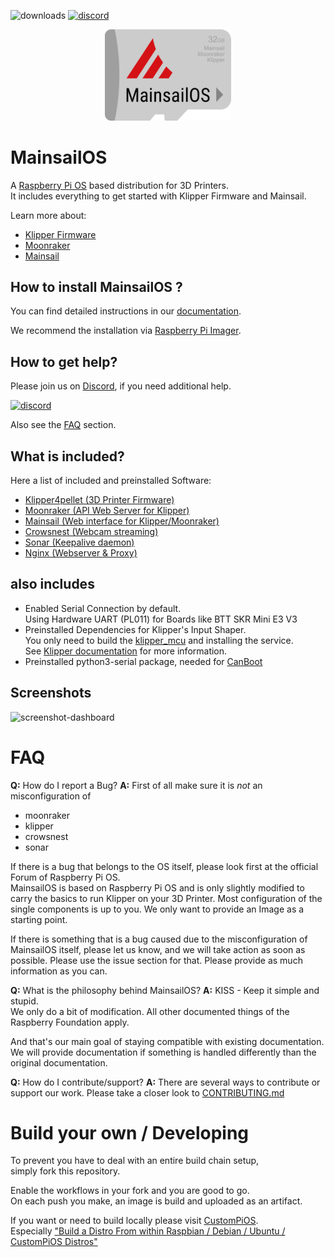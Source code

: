 ![downloads](https://img.shields.io/github/downloads/mainsail-crew/MainsailOS/total)
[![discord](https://img.shields.io/discord/758059413700345988?color=%235865F2&label=discord&logo=discord&logoColor=white&style=flat)](https://discord.gg/mainsail)

<p align="center">
<img src=".github/sdcard-logo.png" style="width:40%" >
</p>

# MainsailOS

A [Raspberry Pi OS](https://www.raspberrypi.org/software/) based distribution for 3D Printers. \
It includes everything to get started with Klipper Firmware and Mainsail.

Learn more about:

-   [Klipper Firmware](https://www.klipper3d.org/)
-   [Moonraker](https://moonraker.readthedocs.io/en/latest/)
-   [Mainsail](https://docs.mainsail.xyz/)

## How to install MainsailOS ?

You can find detailed instructions in our [documentation](https://docs-os.mainsail.xyz).

We recommend the installation via [Raspberry Pi Imager](https://docs-os.mainsail.xyz/getting-started/raspberry-pi-os-based).

## How to get help?

Please join us on [Discord](https://discord.gg/mainsail), if you need additional help.

[![discord](https://img.shields.io/discord/758059413700345988?color=%235865F2&label=discord&logo=discord&logoColor=white&style=flat)](https://discord.gg/mainsail)

Also see the [FAQ](#faq) section.

## What is included?

Here a list of included and preinstalled Software:

-   [Klipper4pellet (3D Printer Firmware)](https://github.com/gingeradditive/klipper4pellet)
-   [Moonraker (API Web Server for Klipper)](https://github.com/Arksine/moonraker)
-   [Mainsail (Web interface for Klipper/Moonraker)](https://github.com/mainsail-crew/mainsail)
-   [Crowsnest (Webcam streaming)](https://github.com/mainsail-crew/crowsnest)
-   [Sonar (Keepalive daemon)](https://github.com/mainsail-crew/sonar)
-   [Nginx (Webserver & Proxy)](https://nginx.org/en/)

## also includes

-   Enabled Serial Connection by default. \
    Using Hardware UART (PL011) for Boards like BTT SKR Mini E3 V3
-   Preinstalled Dependencies for Klipper's Input Shaper. \
    You only need to build the [klipper_mcu](https://www.klipper3d.org/RPi_microcontroller.html) and installing the service. \
    See [Klipper documentation](https://www.klipper3d.org/Measuring_Resonances.html) for more information.
-   Preinstalled python3-serial package, needed for [CanBoot](https://github.com/Arksine/CanBoot)

## Screenshots

![screenshot-dashboard](https://github.com/mainsail-crew/docs/raw/master/assets/img/screenshot.png)

# FAQ

**Q:** How do I report a Bug?
**A:** First of all make sure it is _not_ an misconfiguration of

-   moonraker
-   klipper
-   crowsnest
-   sonar

If there is a bug that belongs to the OS itself,
please look first at the official Forum of Raspberry Pi OS.\
MainsailOS is based on Raspberry Pi OS and is only slightly modified to\
carry the basics to run Klipper on your 3D Printer.
Most configuration of the single components is up to you.
We only want to provide an Image as a starting point.

If there is something that is a bug caused due to the misconfiguration of MainsailOS itself, please let us know, and we will take action as soon as possible.
Please use the issue section for that.
Please provide as much information as you can.

**Q:** What is the philosophy behind MainsailOS?
**A:** KISS - Keep it simple and stupid.\
We only do a bit of modification. All other documented things of the Raspberry Foundation apply.

And that's our main goal of staying compatible with existing documentation.
We will provide documentation if something is handled differently than the original documentation.

**Q:** How do I contribute/support?
**A:** There are several ways to contribute or support our work.
Please take a closer look to [CONTRIBUTING.md](https://github.com/mainsail-crew/MainsailOS/blob/develop/CONTRIBUTING.md)

# Build your own / Developing

To prevent you have to deal with an entire build chain setup, \
simply fork this repository.

Enable the workflows in your fork and you are good to go. \
On each push you make, an image is build and uploaded as an artifact.

If you want or need to build locally please visit [CustomPiOS](https://github.com/guysoft/CustomPiOS). \
Especially ["Build a Distro From within Raspbian / Debian / Ubuntu / CustomPiOS Distros"](https://github.com/guysoft/CustomPiOS#build-a-distro-from-within-raspbian--debian--ubuntu--custompios-distros)
